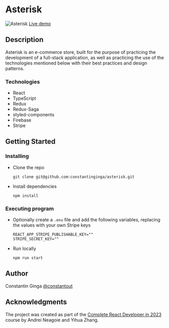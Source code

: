 # Asterisk

![Asterisk](https://constantout.com/assets/asterisk-thumb-221455eb.png)
[Live demo](https://euphonious-capybara-b5ee22.netlify.app/)

## Description

Asterisk is an e-commerce store, built for the purpose of practicing the development of a full-stack application, as well as practicing the use of the technologies mentioned below with their best practices and design patterns.

### Technologies

- React
- TypeScript
- Redux
- Redux-Saga
- styled-components
- Firebase
- Stripe

## Getting Started

### Installing

- Clone the repo
  ```
  git clone git@github.com:constantinginga/asterisk.git
  ```
- Install dependencies
  ```
  npm install
  ```

### Executing program

- Optionally create a `.env` file and add the following variables, replacing the values with your own Stripe keys
  ```
  REACT_APP_STRIPE_PUBLISHABLE_KEY=""
  STRIPE_SECRET_KEY=""
  ```
- Run locally
  ```
  npm run start
  ```

## Author

Constantin Ginga
[@constantout](https://twitter.com/constantout)

## Acknowledgments

The project was created as part of the [Complete React Developer in 2023](https://www.udemy.com/course/complete-react-developer-zero-to-mastery/) course by Andrei Neagoie and Yihua Zhang.
